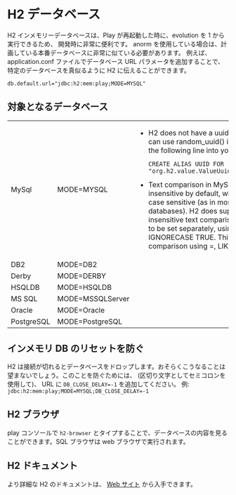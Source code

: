 <!--
# H2 database
-->
# H2 データベース

<!--
The H2 in memory database is very convenient for development because your evolutions are run from scratch when play is restarted.  If you are using anorm you probably need it to closely mimic your planned production database.  To tell h2 that you want to mimic a particular database you add a parameter to the database url in your application.conf file, for example:
-->
H2 インメモリーデータベースは、Play が再起動した時に、evolution を 1 から実行できるため、 開発時に非常に便利です。 anorm を使用している場合は、計画している本番データベースに非常に似ている必要があります。
例えば、 application.conf ファイルでデータベース URL パラメータを追加することで、特定のデータベースを真似るように H2 に伝えることができます。

```
db.default.url="jdbc:h2:mem:play;MODE=MYSQL"
```

<!--
## Target databases
-->
## 対象となるデータベース

<table>
<tr>
<tr><td>MySql</td><td>MODE=MYSQL</td>
<td><ul><li>H2 does not have a uuid() function. You can use random_uuid() instead.  Or insert the following line into your 1.sql file: <pre><code>CREATE ALIAS UUID FOR 
"org.h2.value.ValueUuid.getNewRandom";</code></pre></li>  

<li>Text comparison in MySQL is case insensitive by default, while in H2 it is case sensitive (as in most other databases). H2 does support case insensitive text comparison, but it needs to be set separately, using SET IGNORECASE TRUE. This affects comparison using =, LIKE, REGEXP.</li></td></tr>
<tr><td>DB2</td><td>
MODE=DB2</td><td></td></tr>
<tr><td>Derby</td><td>
MODE=DERBY</td><td></td></tr>
<tr><td>HSQLDB</td><td>
MODE=HSQLDB</td><td></td></tr>
<tr><td>MS SQL</td><td>
MODE=MSSQLServer</td><td></td></tr>
<tr><td>Oracle</td><td>
MODE=Oracle</td><td></td></tr>
<tr><td>PostgreSQL</td><td>
MODE=PostgreSQL</td><td></td></tr>
</table>

<!--
## Prevent in memory DB reset
-->
## インメモリ DB のリセットを防ぐ

<!--
H2 drops your database if there no connections.  You probably don't want this to happen.  To prevent this add `DB_CLOSE_DELAY=-1` to the url (use a semicolon as a separator) eg: `jdbc:h2:mem:play;MODE=MYSQL;DB_CLOSE_DELAY=-1`
-->
H2 は接続が切れるとデータベースをドロップします。おそらくこうなることは望まないでしょう。このことを防ぐためには、 (区切り文字としてセミコロンを使用して)、 URL に `DB_CLOSE_DELAY=-1` を追加してください。 例: `jdbc:h2:mem:play;MODE=MYSQL;DB_CLOSE_DELAY=-1`

<!--
## H2 Browser
-->
## H2 ブラウザ

<!--
You can browse the contents of your database by typing `h2-browser` at the play console.  An SQL browser will run in your web browser.
-->
play コンソールで `h2-browser` とタイプすることで、データベースの内容を見ることができます。SQL ブラウザは web ブラウザで実行されます。

<!--
## H2 Documentation
-->
## H2 ドキュメント

<!--
More H2 documentation is available [from their web site](http://www.h2database.com/html/features.html)
-->
より詳細な H2 のドキュメントは、 [Web サイト](http://www.h2database.com/html/features.html) から入手できます。
